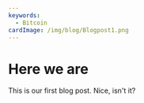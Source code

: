```yaml
---
keywords:
  - Bitcoin
cardImage: /img/blog/Blogpost1.png
---
```

# Here we are

This is our first blog post. Nice, isn't it?
